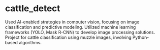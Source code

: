 # cattle_detect
Used AI-enabled strategies in computer vision, focusing on image classification and
predictive modeling.
Utilized machine learning frameworks (YOLO, Mask R-CNN) to develop image processing
solutions.
Project for cattle classification using muzzle images, involving Python-based
algorithms.
